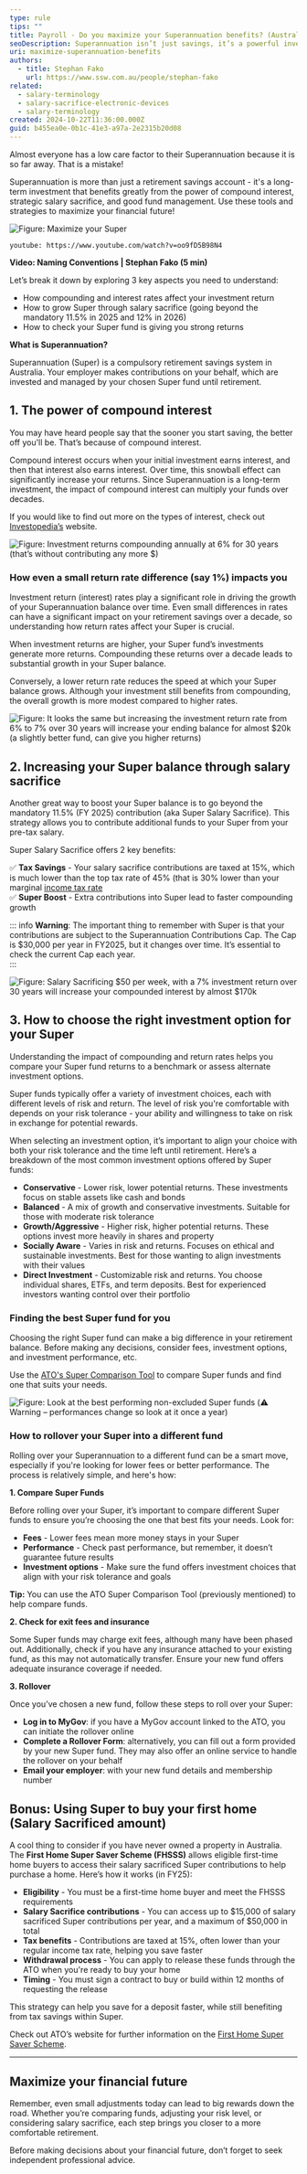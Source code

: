 ```yaml
---
type: rule
tips: ""
title: Payroll - Do you maximize your Superannuation benefits? (Australia only)
seoDescription: Superannuation isn’t just savings, it’s a powerful investment. Maximize your future wealth with compound interest, strategic contributions, and smart management today!
uri: maximize-superannuation-benefits
authors:
  - title: Stephan Fako
    url: https://www.ssw.com.au/people/stephan-fako
related:
  - salary-terminology
  - salary-sacrifice-electronic-devices
  - salary-terminology
created: 2024-10-22T11:36:00.000Z
guid: b455ea0e-0b1c-41e3-a97a-2e2315b20d08
---
```

Almost everyone has a low care factor to their Superannuation because it is so far away. That is a mistake!

Superannuation is more than just a retirement savings account - it's a long-term investment that benefits greatly from the power of compound interest, strategic salary sacrifice, and good fund management. Use these tools and strategies to maximize your financial future!

<!--endintro-->

![Figure: Maximize your Super](maximize-your-super.jpg)

`youtube: https://www.youtube.com/watch?v=oo9fD5B98N4`

**Video: Naming Conventions | Stephan Fako (5 min)**

Let’s break it down by exploring 3 key aspects you need to understand:  

* How compounding and interest rates affect your investment return
* How to grow Super through salary sacrifice (going beyond the mandatory 11.5% in 2025 and 12% in 2026)
* How to check your Super fund is giving you strong returns

**What is Superannuation?**

Superannuation (Super) is a compulsory retirement savings system in Australia. Your employer makes contributions on your behalf, which are invested and managed by your chosen Super fund until retirement.

## 1. The power of compound interest

You may have heard people say that the sooner you start saving, the better off you'll be. That’s because of compound interest.

Compound interest occurs when your initial investment earns interest, and then that interest also earns interest. Over time, this snowball effect can significantly increase your returns. Since Superannuation is a long-term investment, the impact of compound interest can multiply your funds over decades.

If you would like to find out more on the types of interest, check out [Investopedia’s](https://www.investopedia.com/articles/investing/020614/learn-simple-and-compound-interest.asp) website.

![Figure: Investment returns compounding annually at 6% for 30 years (that’s without contributing any more $)](coumpound-interest-1.jpg)

### How even a small return rate difference (say 1%) impacts you

Investment return (interest) rates play a significant role in driving the growth of your Superannuation balance over time. Even small differences in rates can have a significant impact on your retirement savings over a decade, so understanding how return rates affect your Super is crucial.

When investment returns are higher, your Super fund’s investments generate more returns. Compounding these returns over a decade leads to substantial growth in your Super balance.

Conversely, a lower return rate reduces the speed at which your Super balance grows. Although your investment still benefits from compounding, the overall growth is more modest compared to higher rates.

![Figure: It looks the same but increasing the investment return rate from 6% to 7% over 30 years will increase your ending balance for almost $20k (a slightly better fund, can give you higher returns)](coumpound-interest-2.jpg)

## 2. Increasing your Super balance through salary sacrifice

Another great way to boost your Super balance is to go beyond the mandatory 11.5% (FY 2025) contribution (aka Super Salary Sacrifice). This strategy allows you to contribute additional funds to your Super from your pre-tax salary.

Super Salary Sacrifice offers 2 key benefits:

✅ **Tax Savings** - Your salary sacrifice contributions are taxed at 15%, which is much lower than the top tax rate of 45% (that is 30% lower than your marginal [income tax rate](https://www.ato.gov.au/tax-rates-and-codes/tax-rates-australian-residents)\
✅ **Super Boost** - Extra contributions into Super lead to faster compounding growth

::: info
**Warning**: The important thing to remember with Super is that your contributions are subject to the Superannuation Contributions Cap. The Cap is $30,000 per year in FY2025, but it changes over time. It’s essential to check the current Cap each year.  
:::

![Figure: Salary Sacrificing $50 per week, with a 7% investment return over 30 years will increase your compounded interest by almost $170k](coumpound-interest-3.jpg)

## 3. How to choose the right investment option for your Super

Understanding the impact of compounding and return rates helps you compare your Super fund returns to a benchmark or assess alternate investment options.

Super funds typically offer a variety of investment choices, each with different levels of risk and return. The level of risk you're comfortable with depends on your risk tolerance - your ability and willingness to take on risk in exchange for potential rewards.

When selecting an investment option, it’s important to align your choice with both your risk tolerance and the time left until retirement. Here’s a breakdown of the most common investment options offered by Super funds:

* **Conservative** - Lower risk, lower potential returns. These investments focus on stable assets like cash and bonds
* **Balanced** - A mix of growth and conservative investments. Suitable for those with moderate risk tolerance
* **Growth/Aggressive** - Higher risk, higher potential returns. These options invest more heavily in shares and property
* **Socially Aware** - Varies in risk and returns. Focuses on ethical and sustainable investments. Best for those wanting to align investments with their values
* **Direct Investment** - Customizable risk and returns. You choose individual shares, ETFs, and term deposits. Best for experienced investors wanting control over their portfolio

### Finding the best Super fund for you

Choosing the right Super fund can make a big difference in your retirement balance. Before making any decisions, consider fees, investment options, and investment performance, etc.  

Use the [ATO's Super Comparison Tool](https://www.ato.gov.au/calculators-and-tools/super-yoursuper-comparison-tool) to compare Super funds and find one that suits your needs.

![Figure: Look at the best performing non-excluded Super funds (⚠️ Warning – performances change so look at it once a year)](ato-comparison-tool.jpg)

### How to rollover your Super into a different fund

Rolling over your Superannuation to a different fund can be a smart move, especially if you're looking for lower fees or better performance. The process is relatively simple, and here's how:

**1. Compare Super Funds**

Before rolling over your Super, it’s important to compare different Super funds to ensure you’re choosing the one that best fits your needs. Look for:

* **Fees** - Lower fees mean more money stays in your Super
* **Performance** - Check past performance, but remember, it doesn’t guarantee future results
* **Investment options** - Make sure the fund offers investment choices that align with your risk tolerance and goals

**Tip:** You can use the ATO Super Comparison Tool (previously mentioned) to help compare funds.

**2. Check for exit fees and insurance**

Some Super funds may charge exit fees, although many have been phased out. Additionally, check if you have any insurance attached to your existing fund, as this may not automatically transfer. Ensure your new fund offers adequate insurance coverage if needed.

**3. Rollover**

Once you’ve chosen a new fund, follow these steps to roll over your Super:

* **Log in to MyGov**: if you have a MyGov account linked to the ATO, you can initiate the rollover online
* **Complete a Rollover Form**: alternatively, you can fill out a form provided by your new Super fund. They may also offer an online service to handle the rollover on your behalf
* **Email your employer**: with your new fund details and membership number

## Bonus: Using Super to buy your first home (Salary Sacrificed amount)

A cool thing to consider if you have never owned a property in Australia. The **First Home Super Saver Scheme (FHSSS)** allows eligible first-time home buyers to access their salary sacrificed Super contributions to help purchase a home. Here’s how it works (in FY25):

* **Eligibility** - You must be a first-time home buyer and meet the FHSSS requirements
* **Salary Sacrifice contributions** - You can access up to $15,000 of salary sacrificed Super contributions per year, and a maximum of $50,000 in total
* **Tax benefits** - Contributions are taxed at 15%, often lower than your regular income tax rate, helping you save faster
* **Withdrawal process** - You can apply to release these funds through the ATO when you're ready to buy your home
* **Timing** - You must sign a contract to buy or build within 12 months of requesting the release

This strategy can help you save for a deposit faster, while still benefiting from tax savings within Super.

Check out ATO’s website for further information on the [First Home Super Saver Scheme](https://www.ato.gov.au/individuals-and-families/super-for-individuals-and-families/super/withdrawing-and-using-your-super/early-access-to-super/first-home-super-saver-scheme).

- - -

## Maximize your financial future

Remember, even small adjustments today can lead to big rewards down the road. Whether you’re comparing funds, adjusting your risk level, or considering salary sacrifice, each step brings you closer to a more comfortable retirement.

Before making decisions about your financial future, don’t forget to seek independent professional advice.
